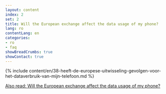 ```yaml
---
layout: content
index: 2
set: 2
title: Will the European exchange affect the data usage of my phone?
lang: ro
contentLang: en
categories:
- ro
- faq
showBreadCrumbs: true
showContact: true
---
```

{% include content/en/38-heeft-de-europese-uitwisseling-gevolgen-voor-het-dataverbruik-van-mijn-telefoon.md %}

[Also read: Will the European exchange affect the data usage of my phone?](/ro/faq/38-heeft-de-europese-uitwisseling-gevolgen-voor-het-dataverbruik-van-mijn-telefoon/)
